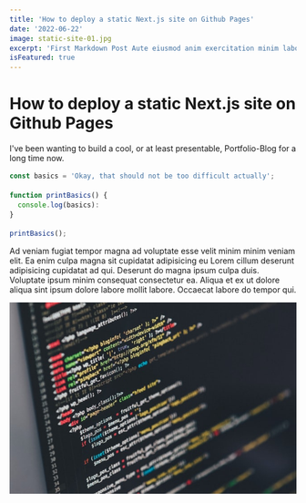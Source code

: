 ```yaml
---
title: 'How to deploy a static Next.js site on Github Pages'
date: '2022-06-22'
image: static-site-01.jpg
excerpt: 'First Markdown Post Aute eiusmod anim exercitation minim labore commodo et amet sunt occaecat proident proident pariatur.'
isFeatured: true
---
```


# How to deploy a static Next.js site on Github Pages

I've been wanting to build a cool, or at least presentable, Portfolio-Blog for a long time now.

```js
const basics = 'Okay, that should not be too difficult actually';

function printBasics() {
  console.log(basics):
}

printBasics();
```

Ad veniam fugiat tempor magna ad voluptate esse velit minim minim veniam elit. Ea enim culpa magna sit cupidatat adipisicing eu Lorem cillum deserunt adipisicing cupidatat ad qui. Deserunt do magna ipsum culpa duis. Voluptate ipsum minim consequat consectetur ea. Aliqua et ex ut dolore aliqua sint ipsum dolore labore mollit labore. Occaecat labore do tempor qui.

![Image ...](/public/images/posts/static-site-to-github-pages/static-site-01.jpg)
